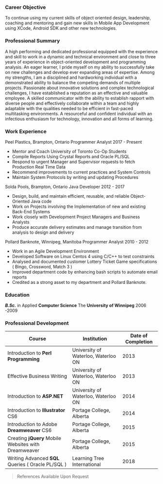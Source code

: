 <head><link rel="apple-touch-icon" sizes="180x180" href="/apple-touch-icon.png">
<link rel="icon" type="image/png" sizes="32x32" href="/favicon-32x32.png">
<link rel="icon" type="image/png" sizes="16x16" href="/favicon-16x16.png">
<link rel="manifest" href="/site.webmanifest">
<link rel="mask-icon" href="/safari-pinned-tab.svg" color="#5bbad5">
<meta name="msapplication-TileColor" content="#da532c">
<meta name="theme-color" content="#ffffff"></head>

### Career Objective

<!-- To secure a career as an Object Oriented Software Engineer in **Java** or **C/C++**. -->
<!-- To secure a full stack development position using **HTML, databases, SQL , Java, Linux, bash, CSS.** -->
To continue using my current skills of object oriented design, leadership, coaching and mentoring and gain new skills in Mobile App Development using XCode, Android SDK and other new technologies.

### Professional Summary
A high performing and dedicated professional equipped with the experience and skill to work in a dynamic and technical environment and close to three years of experience in object-oriented development and programming analysis. An eager learner, I pride myself on my ability to successfully take on new challenges and develop ever expanding areas of expertise. Among my strengths, I am a disciplined and hardworking individual with a demonstrated ability to balance the competing demands of multiple projects. Passionate about innovative solutions and complex technological challenges, I have established a reputation as an effective and valuable employee. A skilled communicator with the ability to establish rapport with diverse people and effectively collaborate within a team and highly adaptable with the qualities needed to be efficient in fast-paced multitasking environments. A resourceful and confident individual with an infectious enthusiasm for technology, innovation and all forms of learning.

### Work Experience
Peel Plastics, Brampton, Ontario
Programmer Analyst	2017 - Present

- Mentor and Coach University of Toronto Co-Op Students
- Compile Reports Using Crystal Reports and Oracle PL/SQL
- Respond to urgent Manager and Supervisor requests to fetch Production Real Time Data
- Recommend improvements to current practices and System Controls
- Maintain System Protocols by writing and updating Procedures

Solda Pools, Brampton, Ontario
Java Developer	2012 - 2017

- Design, build, and maintain efficient, reusable, and reliable Object-Oriented Java code
- Work on Projects involving the Implementation of new and existing Back-End Systems
- Work closely with Development Project Managers and Business Analysts
- Produce accurate delivery estimates and manage transition from analysis to design and delivery

Pollard Banknote, Winnipeg, Manitoba
Programmer Analyst	2010 - 2012

- Work in an Agile Development Environment
- Developed Software on Linux Centos 4 using C/C++ to test constraints
- Analysed and documented customer Lottery Ticket Game specifications ( Bingo, Crossword, Match 3 )
- Improved department code by enhancing bash scripts to automate email reports
- Credited as a strong asset to my department and Pollard Banknote.


### Education
_**B.Sc.**_ in Applied **Computer Science**
The **University of Winnipeg** 2006 -2009 

### Professional Development

| Course                                               | Institution                         | Date of Completion |
| ---------------------------------------------------- | ----------------------------------- | ------------------ |
| Introduction to **Perl Programming**                 | University of Waterloo, Waterloo ON | 2013               |
| Effective Business Writing                           | University of Waterloo, Waterloo ON | 2013               |
| Introduction to **ASP.NET**                          | University of Waterloo, Waterloo ON | 2014               |
| Introduction to **Illustrator** CS6                  | Portage College, Alberta            | 2014               |
| Introduction to Adobe **Dreamweaver** CS6            | Portage College, Alberta            | 2015               |
| Creating **jQuery** Mobile Websites with Dreamweaver | Portage College, Alberta            | 2015               |
| Writing Advanced **SQL** Queries ( Oracle PL/SQL )   | Learning Tree International         | 2018               |





> References Available Upon Request

